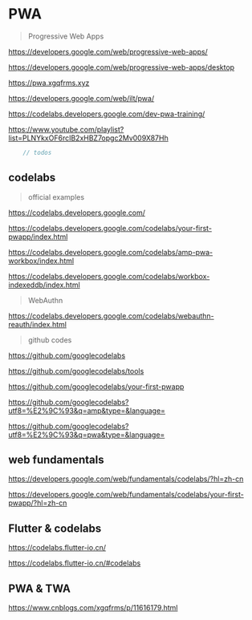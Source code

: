 # PWA

> Progressive Web Apps

https://developers.google.com/web/progressive-web-apps/

https://developers.google.com/web/progressive-web-apps/desktop

https://pwa.xgqfrms.xyz

https://developers.google.com/web/ilt/pwa/

https://codelabs.developers.google.com/dev-pwa-training/

https://www.youtube.com/playlist?list=PLNYkxOF6rcIB2xHBZ7opgc2Mv009X87Hh

```js
    // todos
```

## codelabs

> official examples

https://codelabs.developers.google.com/

https://codelabs.developers.google.com/codelabs/your-first-pwapp/index.html

https://codelabs.developers.google.com/codelabs/amp-pwa-workbox/index.html

https://codelabs.developers.google.com/codelabs/workbox-indexeddb/index.html

> WebAuthn

https://codelabs.developers.google.com/codelabs/webauthn-reauth/index.html

> github codes

https://github.com/googlecodelabs

https://github.com/googlecodelabs/tools

https://github.com/googlecodelabs/your-first-pwapp

https://github.com/googlecodelabs?utf8=%E2%9C%93&q=amp&type=&language=

https://github.com/googlecodelabs?utf8=%E2%9C%93&q=pwa&type=&language=

## web fundamentals

https://developers.google.com/web/fundamentals/codelabs/?hl=zh-cn

https://developers.google.com/web/fundamentals/codelabs/your-first-pwapp/?hl=zh-cn

## Flutter & codelabs

https://codelabs.flutter-io.cn/

https://codelabs.flutter-io.cn/#codelabs

## PWA & TWA

https://www.cnblogs.com/xgqfrms/p/11616179.html

